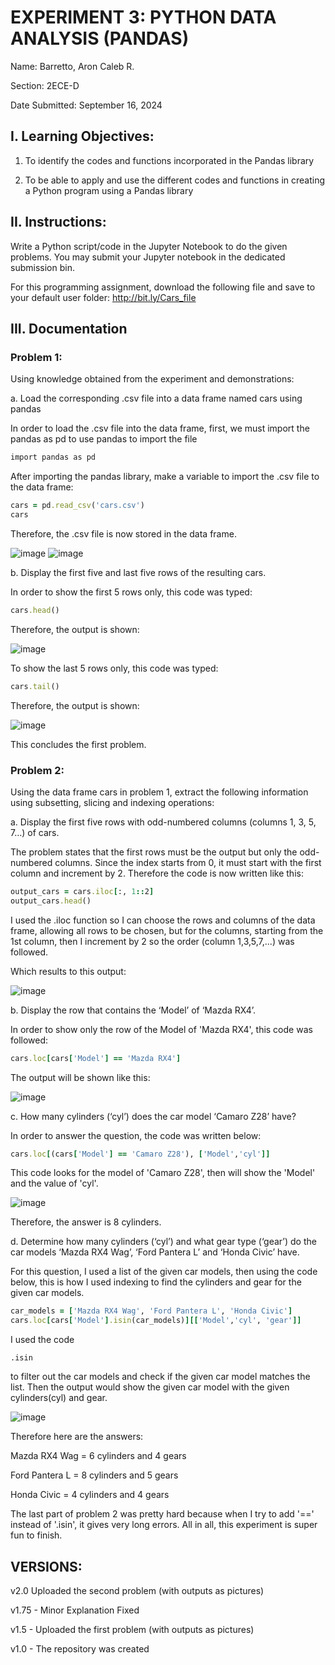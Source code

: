# EXPERIMENT 3: PYTHON DATA ANALYSIS (PANDAS)

Name: Barretto, Aron Caleb R.

Section: 2ECE-D

Date Submitted: September 16, 2024

## I. Learning Objectives: 

1. To identify the codes and functions incorporated in the Pandas library

2. To be able to apply and use the different codes and functions in creating a Python program using a
Pandas library

## II. Instructions:

Write a Python script/code in the Jupyter Notebook to do the given problems. You may submit your Jupyter
notebook in the dedicated submission bin.

For this programming assignment, download the following file and save to your default user folder:
http://bit.ly/Cars_file

## III. Documentation

### Problem 1:

Using knowledge obtained from the experiment and demonstrations:

a. Load the corresponding .csv file into a data frame named cars using pandas

In order to load the .csv file into the data frame, first, we must import the pandas as pd to use pandas to import the file

```ruby
import pandas as pd
```


After importing the pandas library, make a variable to import the .csv file to the data frame:

```ruby
cars = pd.read_csv('cars.csv')
cars
```
Therefore, the .csv file is now stored in the data frame.

![image](https://github.com/user-attachments/assets/7d9bbdd0-b40a-441c-b491-cfbc71771595)
![image](https://github.com/user-attachments/assets/74d33e6e-8149-4734-95da-a8d2180f0c95)

b. Display the first five and last five rows of the resulting cars.

In order to show the first 5 rows only, this code was typed:

```ruby
cars.head()
```
Therefore, the output is shown:

![image](https://github.com/user-attachments/assets/a627b62a-38f0-4a49-ae87-5db6bfd4d2dd)

To show the last 5 rows only, this code was typed:

```ruby
cars.tail()
```

Therefore, the output is shown:

![image](https://github.com/user-attachments/assets/72c3e3be-12af-4048-93c1-0d9044afede1)

This concludes the first problem.


### Problem 2:

Using the data frame cars in problem 1, extract the following information using subsetting, slicing and
indexing operations:

a. Display the first five rows with odd-numbered columns (columns 1, 3, 5, 7…) of cars.

The problem states that the first rows must be the output but only the odd-numbered columns. Since the index starts from 0, it must start with the first column and increment by 2. Therefore the code is now written like this:

```ruby
output_cars = cars.iloc[:, 1::2]
output_cars.head()
```

I used the .iloc function so I can choose the rows and columns of the data frame, allowing all rows to be chosen, but for the columns, starting from the 1st column, then I increment by 2 so the order (column 1,3,5,7,...) was followed.

Which results to this output:

![image](https://github.com/user-attachments/assets/e0ffb488-ce1e-4425-9097-bafd576a2f44)

b. Display the row that contains the ‘Model’ of ‘Mazda RX4’.

In order to show only the row of the Model of 'Mazda RX4', this code was followed:

```ruby
cars.loc[cars['Model'] == 'Mazda RX4']
```

The output will be shown like this:

![image](https://github.com/user-attachments/assets/298951c9-b53b-4a1a-a856-934dae889f0a)

c. How many cylinders (‘cyl’) does the car model ‘Camaro Z28’ have?

In order to answer the question, the code was written below:

```ruby
cars.loc[(cars['Model'] == 'Camaro Z28'), ['Model','cyl']]
```

This code looks for the model of 'Camaro Z28', then will show the 'Model' and the value of 'cyl'.

![image](https://github.com/user-attachments/assets/a38a4c89-7d4e-4ac1-9b51-27f02b9b77bc)

Therefore, the answer is 8 cylinders.

d. Determine how many cylinders (‘cyl’) and what gear type (‘gear’) do the car models ‘Mazda RX4
Wag’, ‘Ford Pantera L’ and ‘Honda Civic’ have.

For this question, I used a list of the given car models, then using the code below, this is how I used indexing to find the cylinders and gear for the given car models.

```ruby
car_models = ['Mazda RX4 Wag', 'Ford Pantera L', 'Honda Civic']
cars.loc[cars['Model'].isin(car_models)][['Model','cyl', 'gear']]
```

I used the code 
```
.isin
```
to filter out the car models and check if the given car model matches the list. Then the output would show the given car model with the given cylinders(cyl) and gear.

![image](https://github.com/user-attachments/assets/c0cfe91f-47dc-42fb-8d0e-3f301ffa8729)

Therefore here are the answers:

Mazda RX4 Wag = 6 cylinders and 4 gears

Ford Pantera L = 8	cylinders and 5 gears

Honda Civic = 4 cylinders and 4 gears


The last part of problem 2 was pretty hard because when I try to add '==' instead of '.isin', it gives very long errors. All in all, this experiment is super fun to finish.



## VERSIONS:

v2.0 Uploaded the second problem (with outputs as pictures)

v1.75 - Minor Explanation Fixed

v1.5 - Uploaded the first problem (with outputs as pictures)

v1.0 - The repository was created


